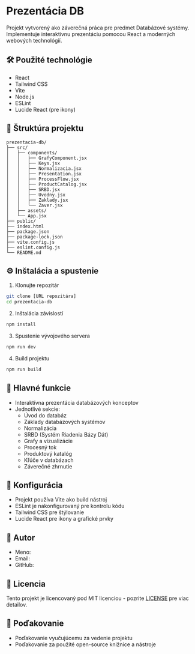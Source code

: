 # Prezentácia DB

Projekt vytvorený ako záverečná práca pre predmet Databázové systémy. Implementuje interaktívnu prezentáciu pomocou React a moderných webových technológií.

## 🛠️ Použité technológie

- React
- Tailwind CSS
- Vite
- Node.js
- ESLint
- Lucide React (pre ikony)

## 📁 Štruktúra projektu

```
prezentacia-db/
├── src/
│   ├── components/
│   │   ├── GrafyComponent.jsx
│   │   ├── Keys.jsx
│   │   ├── Normalizacia.jsx
│   │   ├── Presentation.jsx
│   │   ├── ProcessFlow.jsx
│   │   ├── ProductCatalog.jsx
│   │   ├── SRBD.jsx
│   │   ├── Uvodny.jsx
│   │   ├── Zaklady.jsx
│   │   └── Zaver.jsx
│   ├── assets/
│   └── App.jsx
├── public/
├── index.html
├── package.json
├── package-lock.json
├── vite.config.js
├── eslint.config.js
└── README.md
```

## ⚙️ Inštalácia a spustenie

1. Klonujte repozitár
```bash
git clone [URL repozitára]
cd prezentacia-db
```

2. Inštalácia závislostí
```bash
npm install
```

3. Spustenie vývojového servera
```bash
npm run dev
```

4. Build projektu
```bash
npm run build
```

## 🎯 Hlavné funkcie

- Interaktívna prezentácia databázových konceptov
- Jednotlivé sekcie:
  - Úvod do databáz
  - Základy databázových systémov
  - Normalizácia
  - SRBD (Systém Riadenia Bázy Dát)
  - Grafy a vizualizácie
  - Procesný tok
  - Produktový katalóg
  - Kľúče v databázach
  - Záverečné zhrnutie

## 🔧 Konfigurácia

- Projekt používa Vite ako build nástroj
- ESLint je nakonfigurovaný pre kontrolu kódu
- Tailwind CSS pre štýlovanie
- Lucide React pre ikony a grafické prvky

## 👤 Autor

- Meno:
- Email:
- GitHub:

## 📝 Licencia

Tento projekt je licencovaný pod MIT licenciou - pozrite [LICENSE](LICENSE) pre viac detailov.

## 🙏 Poďakovanie

- Poďakovanie vyučujúcemu za vedenie projektu
- Poďakovanie za použité open-source knižnice a nástroje
